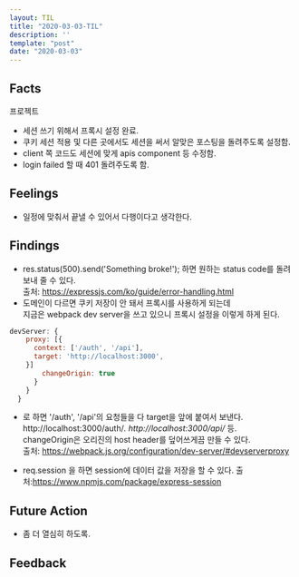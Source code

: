 ```yaml
---
layout: TIL
title: "2020-03-03-TIL"
description: ''
template: "post"
date: "2020-03-03"
---
```



## Facts

프로젝트

- 세션 쓰기 위해서 프록시 설정 완료.
- 쿠키 세션 적용 및 다른 곳에서도 세션을 써서 알맞은 포스팅을 돌려주도록 설정함.
- client 쪽 코드도 세션에 맞게 apis component 등 수정함.
- login failed 할 때 401 돌려주도록 함.

## Feelings

- 일정에 맞춰서 끝낼 수 있어서 다행이다고 생각한다. 

## Findings

-  res.status(500).send('Something broke!');
하면 원하는 status code를 돌려보내 줄 수 있다.   
출처: <https://expressjs.com/ko/guide/error-handling.html>
- 도메인이 다르면 쿠키 저장이 안 돼서 프록시를 사용하게 되는데  
지금은 webpack dev server을 쓰고 있으니 프록시 설정을 이렇게 하게 된다.

```javascript
devServer: {
    proxy: [{
      context: ['/auth', '/api'], 
      target: 'http://localhost:3000',
    }]
        changeOrigin: true
      }
    }
  }
```

- 로 하면 '/auth', '/api'의 요청들을 다 target을 앞에 붙여서 보낸다. http://localhost:3000/auth/*. http://localhost:3000/api/* 등.  
changeOrigin은 오리진의 host header를 덮어쓰게끔 만들 수 있다.  
출처: <https://webpack.js.org/configuration/dev-server/#devserverproxy>

- req.session 을 하면 session에 데이터 값을 저장을 할 수 있다.  출처:<https://www.npmjs.com/package/express-session>


## Future Action

- 좀 더 열심히 하도록.

## Feedback


